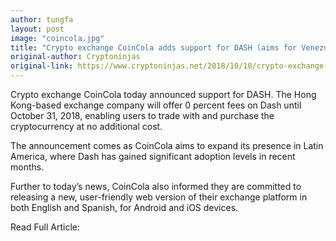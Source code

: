 ```yaml
---
author: tungfa
layout: post
image: "coincola.jpg"
title: "Crypto exchange CoinCola adds support for DASH (aims for Venezuela market)"
original-author: Cryptoninjas
original-link: https://www.cryptoninjas.net/2018/10/10/crypto-exchange-coincola-adds-support-for-dash/
---
```


Crypto exchange CoinCola today announced support for DASH. The Hong Kong-based exchange company will offer 0 percent fees on Dash until October 31, 2018, enabling users to trade with and purchase the cryptocurrency at no additional cost.

The announcement comes as CoinCola aims to expand its presence in Latin America, where Dash has gained significant adoption levels in recent months.

Further to today’s news, CoinCola also informed they are committed to releasing a new, user-friendly web version of their exchange platform in both English and Spanish, for Android and iOS devices.

Read Full Article:
